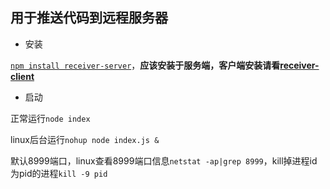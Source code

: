 ## 用于推送代码到远程服务器

- 安装

[`npm install receiver-server`](https://www.npmjs.com/package/receiver-server)，**应该安装于服务端，客户端安装请看[receiver-client](https://github.com/w724883/receiver-client)**

- 启动

正常运行`node index`

linux后台运行`nohup node index.js &`

默认8999端口，linux查看8999端口信息`netstat -ap|grep 8999`，kill掉进程id为pid的进程`kill -9 pid`
